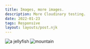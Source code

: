 ```yaml
---
title: Images, more images.
description: More Cloudinary testing.
date: 2022-01-23
tags: Responsive
layout: layouts/post.njk
---
```



<img data-src="https://res.cloudinary.com/paulportfolio/image/upload/f_auto,q_auto,c_fill/c_scale,w_auto:breakpoints_200_1920_30_15/jelly-fish2-b.jpg" alt="a jellyfish" class="cld-responsive">

<img data-src="https://res.cloudinary.com/paulportfolio/image/upload/f_auto,q_auto,c_fill/c_scale,w_auto:breakpoints_200_1920_30_15/mountain.jpg" alt="mountain" class="cld-responsive">
